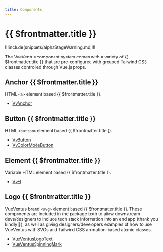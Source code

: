 ```yaml
---
title: Components
---
```


<script setup>
    import DocsAnimatedLogoSection from '../../src/views/compos/DocsAnimatedLogoSection.vue'
    import DocsPackageVersion from '../../src/views/compos/DocsPackageVersion.vue'
</script>




<DocsAnimatedLogoSection/>





# {{ $frontmatter.title }}

!!!include(snippets/alphaStageWarning.md)!!!

The VueVentus component system comes with a variety of {{ $frontmatter.title }} that are pre-configured with grouped Tailwind CSS classes controlled through Vue.js props.







## Anchor {{ $frontmatter.title }}

HTML `<a>` element based {{ $frontmatter.title }}.

* [VvAnchor](/components/anchors/vv-anchor)







## Button {{ $frontmatter.title }}

HTML `<button>` element based {{ $frontmatter.title }}.

* [VvButton](/components/buttons/vv-button)
* [VvColorModeButton](/components/buttons/vv-color-mode-button)







## Element {{ $frontmatter.title }}

Variable HTML element based {{ $frontmatter.title }}.

* [VvEl](/components/elements/vv-el)







## Logo {{ $frontmatter.title }}

VueVentus brand `<svg>` element based {{ $frontmatter.title }}. These components are included in the package both to allow downstream devs/designers to include tech stack information into an end app (thank you kindly :smiling_face_with_three_hearts:), as well as giving designers/developers examples of how to use VueVentus with SVGs and Tailwind CSS animation-based atomic classes.

* [VueVentusLogoText](/components/logos/vueventus-logo-text)
* [VueVentusSpinningMark](/components/logos/vueventus-spinning-mark)






<DocsPackageVersion/>

